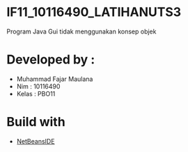 # IF11_10116490_LATIHANUTS3
Program Java Gui tidak menggunakan konsep objek
# Developed by :
  - Muhammad Fajar Maulana
  - Nim : 10116490
  - Kelas : PBO11
# Build with
 * [NetBeansIDE](ttps://netbeans.org/ "NetBeansIDE")
